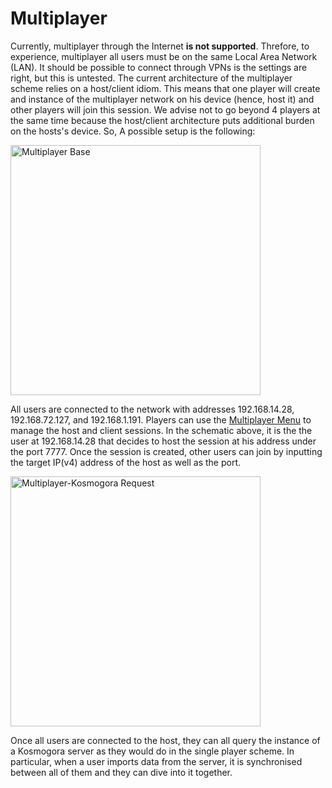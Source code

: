# Multiplayer

Currently, multiplayer through the Internet **is not supported**. Threfore, to experience, multiplayer all users must be on the same Local Area Network (LAN). It should be possible to connect through VPNs is the settings are right, but this is untested. The current architecture of the multiplayer scheme relies on a host/client idiom. This means that one player will create and instance of the multiplayer network on his device (hence, host it) and other players will join this session. We advise not to go beyond 4 players at the same time because the host/client architecture puts additional burden on the hosts's device. So, A possible setup is the following:

<img src="../../../resources/images/schematics/network/Multiplayer_base.jpg" alt="Multiplayer Base" style="height: 400px;"/>

All users are connected to the network with addresses 192.168.14.28, 192.168.72.127, and 192.168.1.191. Players can use the [Multiplayer Menu](../UIMenus/multiplayer_menu.md) to manage the host and client sessions.
In the schematic above, it is the the user at 192.168.14.28 that decides to host the session at his address under the port 7777. Once the session is created, other users can join by inputting the target IP(v4) address of the host as well as the port.

<img src="../../../resources/images/schematics/network/Multiplayer_Kosmogora_request.jpg" alt="Multiplayer-Kosmogora Request" style="height: 400px;"/>

Once all users are connected to the host, they can all query the instance of a Kosmogora server as they would do in the single player scheme. In particular, when a user imports data from the server, it is synchronised between all of them and they can dive into it together.